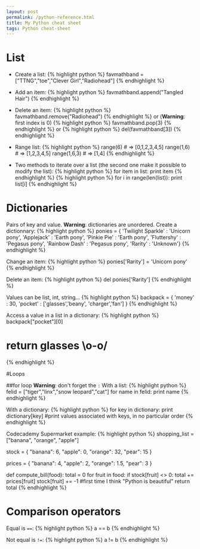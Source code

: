 ```yaml
---
layout: post
permalink: /python-reference.html
title: My Python cheat sheet
tags: Python cheat-sheet
---
```


# List
* Create a list:
    {% highlight python %}
    favmathband = ["TTNG","toe","Clever Girl","Radiohead"]
    {% endhighlight %}

* Add an item:
   {% highlight python %}
   favmathband.append("Tangled Hair")
   {% endhighlight %}

* Delete an item:
{% highlight python %}
favmathband.remove("Radiohead")
{% endhighlight %}
   or (**Warning**: first index is 0)
{% highlight python %}
favmathband.pop(3)
{% endhighlight %}
or
{% highlight python %}
del(favmathband[3])
{% endhighlight %}

* Range list:
{% highlight python %}
range(6) # => [0,1,2,3,4,5]
range(1,6) # => [1,2,3,4,5]
range(1,6,3) # => [1,4]
{% endhighlight %}

* Two methods to iterate over a list (the second one make it possible to modify the list):
{% highlight python %}
for item in list:
    print item
{% endhighlight %}
{% highlight python %}
for i in range(len(list)):
    print list[i]
{% endhighlight %}


# Dictionaries
Pairs of key and value. **Warning**: dictionaries are unordered.
Create a dictionnary:
{% highlight python %}
ponies = { 'Twilight Sparkle' : 'Unicorn pony',
'Applejack' : 'Earth pony',
'Pinkie Pie' : 'Earth pony',
'Fluttershy' : 'Pegasus pony',
'Rainbow Dash' : 'Pegasus pony',
'Rarity' : 'Unknown'}
{% endhighlight %}

Change an item:
{% highlight python %}
ponies['Rarity'] = 'Unicorn pony'
{% endhighlight %}

Delete an item:
{% highlight python %}
del ponies['Rarity']
{% endhighlight %}

Values can be list, int, string...
{% highlight python %}
backpack = {
    'money' : 30,
    'pocket' : ['glasses','beany', 'charger','fan']
}
{% endhighlight %}

Access a value in a list in a dictionary:
{% highlight python %}
backpack["pocket"][0]
# return glasses \o-o/
{% endhighlight %}


#Loops

##for loop
**Warning**: don't forget the `:`
With a list:
{% highlight python %}
felid = ["tiger","linx","snow leopard","cat"]
for name in felid:
    print name
{% endhighlight %}

With a dictionary:
{% highlight python %}
for key in dictionary:
    print dictionary[key]
    #print values associated with keys, in no particular order
{% endhighlight %}

Codecademy Supermarket example:
{% highlight python %}
shopping_list = ["banana", "orange", "apple"]

stock = {
    "banana": 6,
    "apple": 0,
    "orange": 32,
    "pear": 15
}
    
prices = {
    "banana": 4,
    "apple": 2,
    "orange": 1.5,
    "pear": 3
}

def compute_bill(food):
    total = 0
    for fruit in food:
        if stock[fruit] <> 0:
            total += prices[fruit]
            stock[fruit] += -1
            #first time I think "Python is beautiful"
    return total
{% endhighlight %}

# Comparison operators
Equal is `==`:
{% highlight python %}
a == b
{% endhighlight %}

Not equal is `!=`:
{% highlight python %}
a != b
{% endhighlight %}
